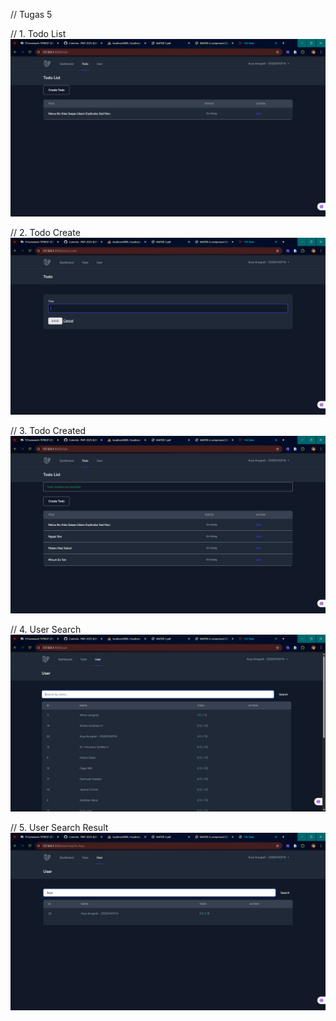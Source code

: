 // Tugas 5

// 1. Todo List
![alt text](<Screenshot (1101).png>)

// 2. Todo Create
![alt text](<Screenshot (1102).png>)

// 3. Todo Created
![alt text](<Screenshot (1105).png>)

// 4. User Search
![alt text](<Screenshot (1106).png>)

// 5. User Search Result
![alt text](<Screenshot (1107).png>)